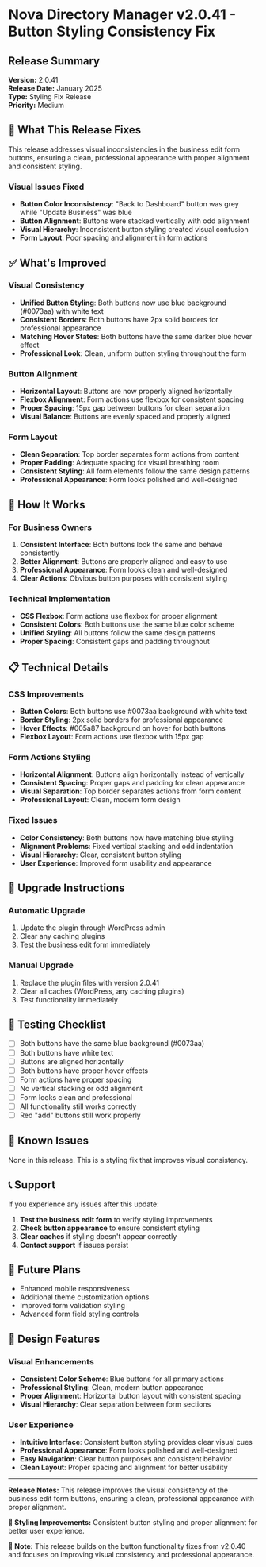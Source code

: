 # Nova Directory Manager v2.0.41 - Button Styling Consistency Fix

## Release Summary

**Version:** 2.0.41  
**Release Date:** January 2025  
**Type:** Styling Fix Release  
**Priority:** Medium

## 🎨 What This Release Fixes

This release addresses visual inconsistencies in the business edit form buttons, ensuring a clean, professional appearance with proper alignment and consistent styling.

### Visual Issues Fixed
- **Button Color Inconsistency**: "Back to Dashboard" button was grey while "Update Business" was blue
- **Button Alignment**: Buttons were stacked vertically with odd alignment
- **Visual Hierarchy**: Inconsistent button styling created visual confusion
- **Form Layout**: Poor spacing and alignment in form actions

## ✅ What's Improved

### Visual Consistency
- **Unified Button Styling**: Both buttons now use blue background (#0073aa) with white text
- **Consistent Borders**: Both buttons have 2px solid borders for professional appearance
- **Matching Hover States**: Both buttons have the same darker blue hover effect
- **Professional Look**: Clean, uniform button styling throughout the form

### Button Alignment
- **Horizontal Layout**: Buttons are now properly aligned horizontally
- **Flexbox Alignment**: Form actions use flexbox for consistent spacing
- **Proper Spacing**: 15px gap between buttons for clean separation
- **Visual Balance**: Buttons are evenly spaced and properly aligned

### Form Layout
- **Clean Separation**: Top border separates form actions from content
- **Proper Padding**: Adequate spacing for visual breathing room
- **Consistent Styling**: All form elements follow the same design patterns
- **Professional Appearance**: Form looks polished and well-designed

## 🚀 How It Works

### For Business Owners
1. **Consistent Interface**: Both buttons look the same and behave consistently
2. **Better Alignment**: Buttons are properly aligned and easy to use
3. **Professional Appearance**: Form looks clean and well-designed
4. **Clear Actions**: Obvious button purposes with consistent styling

### Technical Implementation
- **CSS Flexbox**: Form actions use flexbox for proper alignment
- **Consistent Colors**: Both buttons use the same blue color scheme
- **Unified Styling**: All buttons follow the same design patterns
- **Proper Spacing**: Consistent gaps and padding throughout

## 📋 Technical Details

### CSS Improvements
- **Button Colors**: Both buttons use #0073aa background with white text
- **Border Styling**: 2px solid borders for professional appearance
- **Hover Effects**: #005a87 background on hover for both buttons
- **Flexbox Layout**: Form actions use flexbox with 15px gap

### Form Actions Styling
- **Horizontal Alignment**: Buttons align horizontally instead of vertically
- **Consistent Spacing**: Proper gaps and padding for clean appearance
- **Visual Separation**: Top border separates actions from form content
- **Professional Layout**: Clean, modern form design

### Fixed Issues
- **Color Consistency**: Both buttons now have matching blue styling
- **Alignment Problems**: Fixed vertical stacking and odd indentation
- **Visual Hierarchy**: Clear, consistent button styling
- **User Experience**: Improved form usability and appearance

## 🔄 Upgrade Instructions

### Automatic Upgrade
1. Update the plugin through WordPress admin
2. Clear any caching plugins
3. Test the business edit form immediately

### Manual Upgrade
1. Replace the plugin files with version 2.0.41
2. Clear all caches (WordPress, any caching plugins)
3. Test functionality immediately

## 🧪 Testing Checklist

- [ ] Both buttons have the same blue background (#0073aa)
- [ ] Both buttons have white text
- [ ] Buttons are aligned horizontally
- [ ] Both buttons have proper hover effects
- [ ] Form actions have proper spacing
- [ ] No vertical stacking or odd alignment
- [ ] Form looks clean and professional
- [ ] All functionality still works correctly
- [ ] Red "add" buttons still work properly

## 🐛 Known Issues

None in this release. This is a styling fix that improves visual consistency.

## 📞 Support

If you experience any issues after this update:

1. **Test the business edit form** to verify styling improvements
2. **Check button appearance** to ensure consistent styling
3. **Clear caches** if styling doesn't appear correctly
4. **Contact support** if issues persist

## 🔮 Future Plans

- Enhanced mobile responsiveness
- Additional theme customization options
- Improved form validation styling
- Advanced form field styling controls

## 🎨 Design Features

### Visual Enhancements
- **Consistent Color Scheme**: Blue buttons for all primary actions
- **Professional Styling**: Clean, modern button appearance
- **Proper Alignment**: Horizontal button layout with consistent spacing
- **Visual Hierarchy**: Clear separation between form sections

### User Experience
- **Intuitive Interface**: Consistent button styling provides clear visual cues
- **Professional Appearance**: Form looks polished and well-designed
- **Easy Navigation**: Clear button purposes and consistent behavior
- **Clean Layout**: Proper spacing and alignment for better usability

---

**Release Notes:** This release improves the visual consistency of the business edit form buttons, ensuring a clean, professional appearance with proper alignment.

**🎨 Styling Improvements:** Consistent button styling and proper alignment for better user experience.

**🔄 Note:** This release builds on the button functionality fixes from v2.0.40 and focuses on improving visual consistency and professional appearance.
